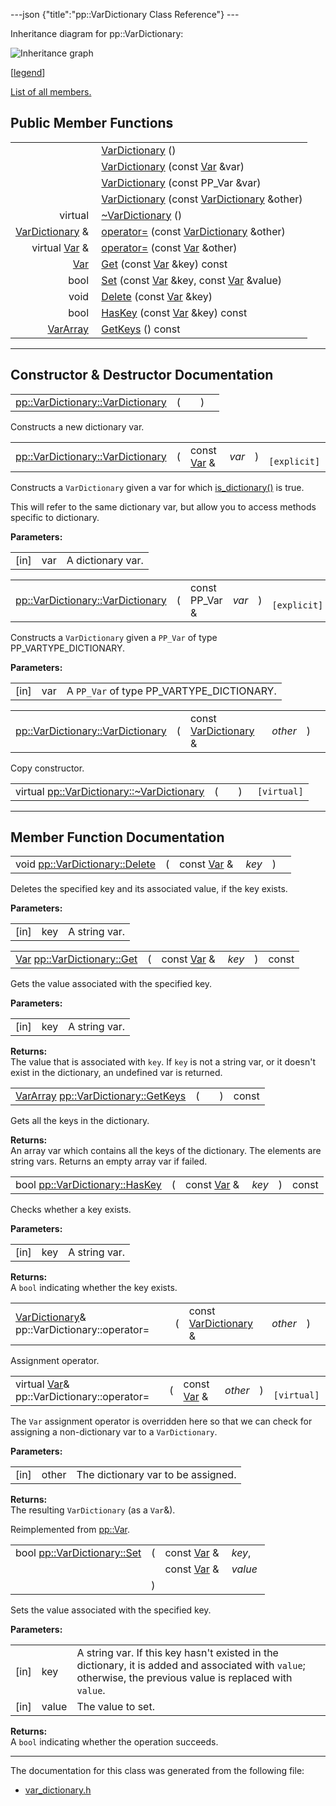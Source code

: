 ---json {"title":"pp::VarDictionary Class Reference"} ---

Inheritance diagram for pp::VarDictionary:

![Inheritance graph](/docs/native-client/pepper_beta/cpp/classpp_1_1_var_dictionary__inherit__graph.png)

<span class="legend">\[[legend](/docs/native-client/pepper_beta/cpp/graph_legend/)\]</span>

[List of all members.](/docs/native-client/pepper_beta/cpp/classpp_1_1_var_dictionary-members/)

## Public Member Functions

<table><tbody><tr class="odd"><td style="text-align: right;"> </td><td><a href="/docs/native-client/pepper_beta/cpp/classpp_1_1_var_dictionary#a8687ca12c7d53653e7ea164ca13c86f8" class="el">VarDictionary</a> ()</td></tr><tr class="even"><td style="text-align: right;"> </td><td><a href="/docs/native-client/pepper_beta/cpp/classpp_1_1_var_dictionary#ae90f19faf752428dce18ab319a421aa7" class="el">VarDictionary</a> (const <a href="/docs/native-client/pepper_beta/cpp/classpp_1_1_var/" class="el">Var</a> &amp;var)</td></tr><tr class="odd"><td style="text-align: right;"> </td><td><a href="/docs/native-client/pepper_beta/cpp/classpp_1_1_var_dictionary#aaca1887754d80b56503cd0c329397f74" class="el">VarDictionary</a> (const PP_Var &amp;var)</td></tr><tr class="even"><td style="text-align: right;"> </td><td><a href="/docs/native-client/pepper_beta/cpp/classpp_1_1_var_dictionary#a42546bb501a2e5d74f1092e88cf162ac" class="el">VarDictionary</a> (const <a href="/docs/native-client/pepper_beta/cpp/classpp_1_1_var_dictionary/" class="el">VarDictionary</a> &amp;other)</td></tr><tr class="odd"><td style="text-align: right;">virtual </td><td><a href="/docs/native-client/pepper_beta/cpp/classpp_1_1_var_dictionary#adc8bdb1aee0e5deaee3b88a755cbc9ff" class="el">~VarDictionary</a> ()</td></tr><tr class="even"><td style="text-align: right;"><a href="/docs/native-client/pepper_beta/cpp/classpp_1_1_var_dictionary/" class="el">VarDictionary</a> &amp; </td><td><a href="/docs/native-client/pepper_beta/cpp/classpp_1_1_var_dictionary#a0fc59e6a9751d35815e0bfa4a0d06217" class="el">operator=</a> (const <a href="/docs/native-client/pepper_beta/cpp/classpp_1_1_var_dictionary/" class="el">VarDictionary</a> &amp;other)</td></tr><tr class="odd"><td style="text-align: right;">virtual <a href="/docs/native-client/pepper_beta/cpp/classpp_1_1_var/" class="el">Var</a> &amp; </td><td><a href="/docs/native-client/pepper_beta/cpp/classpp_1_1_var_dictionary#a689815e0b4e50e2f1e9aaa8b1ef34e00" class="el">operator=</a> (const <a href="/docs/native-client/pepper_beta/cpp/classpp_1_1_var/" class="el">Var</a> &amp;other)</td></tr><tr class="even"><td style="text-align: right;"><a href="/docs/native-client/pepper_beta/cpp/classpp_1_1_var/" class="el">Var</a> </td><td><a href="/docs/native-client/pepper_beta/cpp/classpp_1_1_var_dictionary#a2221719e6c6f35e4333f426f8366451b" class="el">Get</a> (const <a href="/docs/native-client/pepper_beta/cpp/classpp_1_1_var/" class="el">Var</a> &amp;key) const</td></tr><tr class="odd"><td style="text-align: right;">bool </td><td><a href="/docs/native-client/pepper_beta/cpp/classpp_1_1_var_dictionary#a5655feba6620abf7654d008e245971d8" class="el">Set</a> (const <a href="/docs/native-client/pepper_beta/cpp/classpp_1_1_var/" class="el">Var</a> &amp;key, const <a href="/docs/native-client/pepper_beta/cpp/classpp_1_1_var/" class="el">Var</a> &amp;value)</td></tr><tr class="even"><td style="text-align: right;">void </td><td><a href="/docs/native-client/pepper_beta/cpp/classpp_1_1_var_dictionary#a1a3c22688159becedcb855fa78619c8c" class="el">Delete</a> (const <a href="/docs/native-client/pepper_beta/cpp/classpp_1_1_var/" class="el">Var</a> &amp;key)</td></tr><tr class="odd"><td style="text-align: right;">bool </td><td><a href="/docs/native-client/pepper_beta/cpp/classpp_1_1_var_dictionary#a3fd937b874ff4c5361e5b0e21829bd6a" class="el">HasKey</a> (const <a href="/docs/native-client/pepper_beta/cpp/classpp_1_1_var/" class="el">Var</a> &amp;key) const</td></tr><tr class="even"><td style="text-align: right;"><a href="/docs/native-client/pepper_beta/cpp/classpp_1_1_var_array/" class="el">VarArray</a> </td><td><a href="/docs/native-client/pepper_beta/cpp/classpp_1_1_var_dictionary#a90073effa08ca9664e357027ba4c8c48" class="el">GetKeys</a> () const</td></tr></tbody></table>

---

## Constructor & Destructor Documentation

<span id="a8687ca12c7d53653e7ea164ca13c86f8" class="anchor" style="margin: 0;"></span>

<table><tbody><tr class="odd"><td><a href="/docs/native-client/pepper_beta/cpp/classpp_1_1_var_dictionary#a8687ca12c7d53653e7ea164ca13c86f8" class="el">pp::VarDictionary::VarDictionary</a></td><td>(</td><td></td><td>)</td><td></td></tr></tbody></table>

Constructs a new dictionary var.

<span id="ae90f19faf752428dce18ab319a421aa7" class="anchor" style="margin: 0;"></span>

<table><tbody><tr class="odd"><td><a href="/docs/native-client/pepper_beta/cpp/classpp_1_1_var_dictionary#a8687ca12c7d53653e7ea164ca13c86f8" class="el">pp::VarDictionary::VarDictionary</a></td><td>(</td><td>const <a href="/docs/native-client/pepper_beta/cpp/classpp_1_1_var/" class="el">Var</a> &amp; </td><td><em>var</em></td><td>)</td><td><code> [explicit]</code></td></tr></tbody></table>

Constructs a `VarDictionary` given a var for which <a href="/docs/native-client/pepper_beta/cpp/classpp_1_1_var#ae061050e5deaac345eb089b9cd8796ea" class="el" title="This function determines if this Var is a dictionary.">is_dictionary()</a> is true.

This will refer to the same dictionary var, but allow you to access methods specific to dictionary.

**Parameters:**

<table><tbody><tr class="odd"><td>[in]</td><td>var</td><td>A dictionary var.</td></tr></tbody></table>

<span id="aaca1887754d80b56503cd0c329397f74" class="anchor" style="margin: 0;"></span>

<table><tbody><tr class="odd"><td><a href="/docs/native-client/pepper_beta/cpp/classpp_1_1_var_dictionary#a8687ca12c7d53653e7ea164ca13c86f8" class="el">pp::VarDictionary::VarDictionary</a></td><td>(</td><td>const PP_Var &amp; </td><td><em>var</em></td><td>)</td><td><code> [explicit]</code></td></tr></tbody></table>

Constructs a `VarDictionary` given a `PP_Var` of type PP_VARTYPE_DICTIONARY.

**Parameters:**

<table><tbody><tr class="odd"><td>[in]</td><td>var</td><td>A <code>PP_Var</code> of type PP_VARTYPE_DICTIONARY.</td></tr></tbody></table>

<span id="a42546bb501a2e5d74f1092e88cf162ac" class="anchor" style="margin: 0;"></span>

<table><tbody><tr class="odd"><td><a href="/docs/native-client/pepper_beta/cpp/classpp_1_1_var_dictionary#a8687ca12c7d53653e7ea164ca13c86f8" class="el">pp::VarDictionary::VarDictionary</a></td><td>(</td><td>const <a href="/docs/native-client/pepper_beta/cpp/classpp_1_1_var_dictionary/" class="el">VarDictionary</a> &amp; </td><td><em>other</em></td><td>)</td><td></td></tr></tbody></table>

Copy constructor.

<span id="adc8bdb1aee0e5deaee3b88a755cbc9ff" class="anchor" style="margin: 0;"></span>

<table><tbody><tr class="odd"><td>virtual <a href="/docs/native-client/pepper_beta/cpp/classpp_1_1_var_dictionary#adc8bdb1aee0e5deaee3b88a755cbc9ff" class="el">pp::VarDictionary::~VarDictionary</a></td><td>(</td><td></td><td>)</td><td><code> [virtual]</code></td></tr></tbody></table>

---

## Member Function Documentation

<span id="a1a3c22688159becedcb855fa78619c8c" class="anchor" style="margin: 0;"></span>

<table><tbody><tr class="odd"><td>void <a href="/docs/native-client/pepper_beta/cpp/classpp_1_1_var_dictionary#a1a3c22688159becedcb855fa78619c8c" class="el">pp::VarDictionary::Delete</a></td><td>(</td><td>const <a href="/docs/native-client/pepper_beta/cpp/classpp_1_1_var/" class="el">Var</a> &amp; </td><td><em>key</em></td><td>)</td><td></td></tr></tbody></table>

Deletes the specified key and its associated value, if the key exists.

**Parameters:**

<table><tbody><tr class="odd"><td>[in]</td><td>key</td><td>A string var.</td></tr></tbody></table>

<span id="a2221719e6c6f35e4333f426f8366451b" class="anchor" style="margin: 0;"></span>

<table><tbody><tr class="odd"><td><a href="/docs/native-client/pepper_beta/cpp/classpp_1_1_var/" class="el">Var</a> <a href="/docs/native-client/pepper_beta/cpp/classpp_1_1_var_dictionary#a2221719e6c6f35e4333f426f8366451b" class="el">pp::VarDictionary::Get</a></td><td>(</td><td>const <a href="/docs/native-client/pepper_beta/cpp/classpp_1_1_var/" class="el">Var</a> &amp; </td><td><em>key</em></td><td>)</td><td>const</td></tr></tbody></table>

Gets the value associated with the specified key.

**Parameters:**

<table><tbody><tr class="odd"><td>[in]</td><td>key</td><td>A string var.</td></tr></tbody></table>

<!-- -->

**Returns:**  
The value that is associated with `key`. If `key` is not a string var, or it doesn't exist in the dictionary, an undefined var is returned.

<span id="a90073effa08ca9664e357027ba4c8c48" class="anchor" style="margin: 0;"></span>

<table><tbody><tr class="odd"><td><a href="/docs/native-client/pepper_beta/cpp/classpp_1_1_var_array/" class="el">VarArray</a> <a href="/docs/native-client/pepper_beta/cpp/classpp_1_1_var_dictionary#a90073effa08ca9664e357027ba4c8c48" class="el">pp::VarDictionary::GetKeys</a></td><td>(</td><td></td><td>)</td><td>const</td></tr></tbody></table>

Gets all the keys in the dictionary.

**Returns:**  
An array var which contains all the keys of the dictionary. The elements are string vars. Returns an empty array var if failed.

<span id="a3fd937b874ff4c5361e5b0e21829bd6a" class="anchor" style="margin: 0;"></span>

<table><tbody><tr class="odd"><td>bool <a href="/docs/native-client/pepper_beta/cpp/classpp_1_1_var_dictionary#a3fd937b874ff4c5361e5b0e21829bd6a" class="el">pp::VarDictionary::HasKey</a></td><td>(</td><td>const <a href="/docs/native-client/pepper_beta/cpp/classpp_1_1_var/" class="el">Var</a> &amp; </td><td><em>key</em></td><td>)</td><td>const</td></tr></tbody></table>

Checks whether a key exists.

**Parameters:**

<table><tbody><tr class="odd"><td>[in]</td><td>key</td><td>A string var.</td></tr></tbody></table>

<!-- -->

**Returns:**  
A `bool` indicating whether the key exists.

<span id="a0fc59e6a9751d35815e0bfa4a0d06217" class="anchor" style="margin: 0;"></span>

<table><tbody><tr class="odd"><td><a href="/docs/native-client/pepper_beta/cpp/classpp_1_1_var_dictionary/" class="el">VarDictionary</a>&amp; pp::VarDictionary::operator=</td><td>(</td><td>const <a href="/docs/native-client/pepper_beta/cpp/classpp_1_1_var_dictionary/" class="el">VarDictionary</a> &amp; </td><td><em>other</em></td><td>)</td><td></td></tr></tbody></table>

Assignment operator.

<span id="a689815e0b4e50e2f1e9aaa8b1ef34e00" class="anchor" style="margin: 0;"></span>

<table><tbody><tr class="odd"><td>virtual <a href="/docs/native-client/pepper_beta/cpp/classpp_1_1_var/" class="el">Var</a>&amp; pp::VarDictionary::operator=</td><td>(</td><td>const <a href="/docs/native-client/pepper_beta/cpp/classpp_1_1_var/" class="el">Var</a> &amp; </td><td><em>other</em></td><td>)</td><td><code> [virtual]</code></td></tr></tbody></table>

The `Var` assignment operator is overridden here so that we can check for assigning a non-dictionary var to a `VarDictionary`.

**Parameters:**

<table><tbody><tr class="odd"><td>[in]</td><td>other</td><td>The dictionary var to be assigned.</td></tr></tbody></table>

<!-- -->

**Returns:**  
The resulting `VarDictionary` (as a `Var`&).

Reimplemented from <a href="/docs/native-client/pepper_beta/cpp/classpp_1_1_var#a65601024610f1625c9945acb8725d7c4" class="el">pp::Var</a>.

<span id="a5655feba6620abf7654d008e245971d8" class="anchor" style="margin: 0;"></span>

<table><tbody><tr class="odd"><td>bool <a href="/docs/native-client/pepper_beta/cpp/classpp_1_1_var_dictionary#a5655feba6620abf7654d008e245971d8" class="el">pp::VarDictionary::Set</a></td><td>(</td><td>const <a href="/docs/native-client/pepper_beta/cpp/classpp_1_1_var/" class="el">Var</a> &amp; </td><td><em>key</em>,</td></tr><tr class="even"><td></td><td></td><td>const <a href="/docs/native-client/pepper_beta/cpp/classpp_1_1_var/" class="el">Var</a> &amp; </td><td><em>value</em> </td></tr><tr class="odd"><td></td><td>)</td><td></td><td></td></tr></tbody></table>

Sets the value associated with the specified key.

**Parameters:**

<table><tbody><tr class="odd"><td>[in]</td><td>key</td><td>A string var. If this key hasn't existed in the dictionary, it is added and associated with <code>value</code>; otherwise, the previous value is replaced with <code>value</code>.</td></tr><tr class="even"><td>[in]</td><td>value</td><td>The value to set.</td></tr></tbody></table>

<!-- -->

**Returns:**  
A `bool` indicating whether the operation succeeds.

---

The documentation for this class was generated from the following file:

- <a href="/docs/native-client/pepper_beta/cpp/var__dictionary_8h/" class="el">var_dictionary.h</a>
